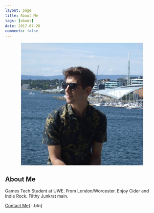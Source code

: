 ```yaml
---
layout: page
title: About Me
tags: [about]
date: 2017-07-20
comments: false
---
```

    
<center>
<figure>
        <img src="../assets/img/profilepic.jpg" class="img-circle animated rotateIn">
	
</figure>

</center>

## About Me
Games Tech Student at UWE.
From London/Worcester.
Enjoy Cider and Indie Rock.
Filthy Junkrat main.
      
[Contact Me](https://github.com/TaylanTatli/Moon){: .btn}
